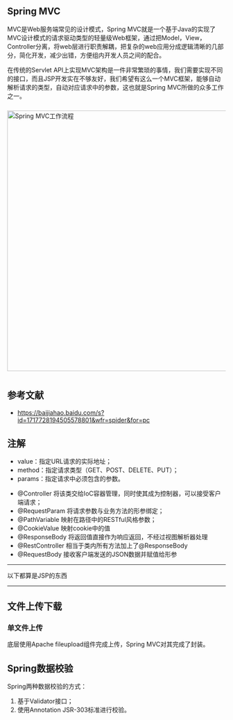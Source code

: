 ## Spring MVC
MVC是Web服务端常见的设计模式，Spring MVC就是一个基于Java的实现了MVC设计模式的请求驱动类型的轻量级Web框架，通过把Model，View，Controller分离，将web层进行职责解耦，把复杂的web应用分成逻辑清晰的几部分，简化开发，减少出错，方便组内开发人员之间的配合。

在传统的Servlet API上实现MVC架构是一件非常繁琐的事情，我们需要实现不同的接口，而且JSP开发实在不够友好，我们希望有这么一个MVC框架，能够自动解析请求的类型，自动对应请求中的参数，这也就是Spring MVC所做的众多工作之一。

<img alt="Spring MVC工作流程" src="https://img.foril.space/20220703164144.png" width=600px style="margin:10px auto"/>

## 参考文献
- https://baijiahao.baidu.com/s?id=1717728194505578801&wfr=spider&for=pc

## 注解 
  * value：指定URL请求的实际地址；
  * method：指定请求类型（GET、POST、DELETE、PUT）；
  * params：指定请求中必须包含的参数。
- @Controller 将该类交给IoC容器管理，同时使其成为控制器，可以接受客户端请求；
- @RequestParam 将请求参数与业务方法的形参绑定；
- @PathVariable 映射在路径中的RESTful风格参数；
- @CookieValue 映射cookie中的值 
- @ResponseBody 将返回值直接作为响应返回，不经过视图解析器处理 
- @RestController 相当于类内所有方法加上了@ResponseBody
- @RequestBody 接收客户端发送的JSON数据并赋值给形参


***
以下都算是JSP的东西
***

## 文件上传下载

### 单文件上传

底层使用Apache fileupload组件完成上传，Spring MVC对其完成了封装。

## Spring数据校验

Spring两种数据校验的方式：
1. 基于Validator接口；
2. 使用Annotation JSR-303标准进行校验。